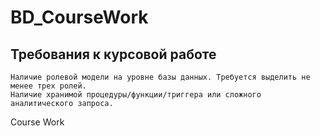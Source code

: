 # BD_CourseWork
## Требования к курсовой работе
    Наличие ролевой модели на уровне базы данных. Требуется выделить не менее трех ролей.
    Наличие хранимой процедуры/функции/триггера или сложного аналитического запроса.


Course Work
